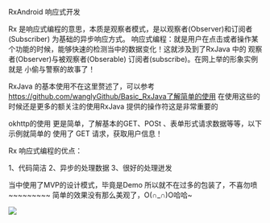 RxAndroid 响应式开发


   Rx 是响应式编程的意思，本质是观察者模式，是以观察者(Observer)和订阅者(Subscriber)
   为基础的异步响应方式。
   响应式编程：就是用户在点击或者操作某个功能的时候，能够快速的检测当中的数据变化！这就涉及到了RxJava 中的 观察者(Observer)与被观察者(Obserable)
   订阅者(subscribe)。在网上举的形象实例就是 小偷与警察的故事了！
   
   RxJava 的基本使用不在这里赘述了，可以参考 https://github.com/wanglyGithub/Basic_RxJava了解简单的使用
   在使用这些的时候还是更多的额关注的使用RxJava 提供的操作符这是非常重要的
   
   okhttp的使用 更是简单，了解基本的GET、POSt 、表单形式请求数据等等，以下示例就简单的
   使用了 GET 请求，获取用户信息！
   
   
   
   Rx 响应式编程的优点：
   
   1、代码简洁
   2、异步的处理数据
   3、很好的处理迸发


   当中使用了MVP的设计模式，毕竟是Demo 所以就不在过多的包装了，不喜勿喷~~~~~~~~~
简单的效果没有那么美观了，O(∩_∩)O哈哈~

![](https://raw.githubusercontent.com/wanglyGithub/RxJava_Okhttp3/8561935ffc1a474658b1946abdcce92ae8e2dcbd/app/src/main/java/preview/test.gif)

